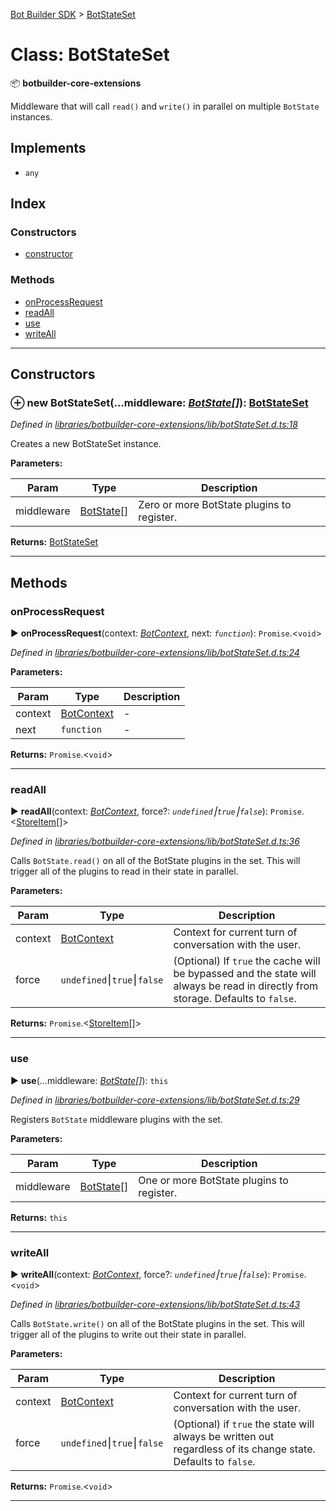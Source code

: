 [Bot Builder SDK](../README.md) > [BotStateSet](../classes/botbuilder.botstateset.md)



# Class: BotStateSet


:package: **botbuilder-core-extensions**

Middleware that will call `read()` and `write()` in parallel on multiple `BotState` instances.

## Implements

* `any`

## Index

### Constructors

* [constructor](botbuilder.botstateset.md#constructor)


### Methods

* [onProcessRequest](botbuilder.botstateset.md#onprocessrequest)
* [readAll](botbuilder.botstateset.md#readall)
* [use](botbuilder.botstateset.md#use)
* [writeAll](botbuilder.botstateset.md#writeall)



---
## Constructors
<a id="constructor"></a>


### ⊕ **new BotStateSet**(...middleware: *[BotState](botbuilder.botstate.md)[]*): [BotStateSet](botbuilder.botstateset.md)


*Defined in [libraries/botbuilder-core-extensions/lib/botStateSet.d.ts:18](https://github.com/Microsoft/botbuilder-js/blob/57c9ba8/libraries/botbuilder-core-extensions/lib/botStateSet.d.ts#L18)*



Creates a new BotStateSet instance.


**Parameters:**

| Param | Type | Description |
| ------ | ------ | ------ |
| middleware | [BotState](botbuilder.botstate.md)[]   |  Zero or more BotState plugins to register. |





**Returns:** [BotStateSet](botbuilder.botstateset.md)

---


## Methods
<a id="onprocessrequest"></a>

###  onProcessRequest

► **onProcessRequest**(context: *[BotContext](botbuilder.botcontext.md)*, next: *`function`*): `Promise`.<`void`>



*Defined in [libraries/botbuilder-core-extensions/lib/botStateSet.d.ts:24](https://github.com/Microsoft/botbuilder-js/blob/57c9ba8/libraries/botbuilder-core-extensions/lib/botStateSet.d.ts#L24)*



**Parameters:**

| Param | Type | Description |
| ------ | ------ | ------ |
| context | [BotContext](botbuilder.botcontext.md)   |  - |
| next | `function`   |  - |





**Returns:** `Promise`.<`void`>





___

<a id="readall"></a>

###  readAll

► **readAll**(context: *[BotContext](botbuilder.botcontext.md)*, force?: *`undefined`⎮`true`⎮`false`*): `Promise`.<[StoreItem](../interfaces/botbuilder.storeitem.md)[]>



*Defined in [libraries/botbuilder-core-extensions/lib/botStateSet.d.ts:36](https://github.com/Microsoft/botbuilder-js/blob/57c9ba8/libraries/botbuilder-core-extensions/lib/botStateSet.d.ts#L36)*



Calls `BotState.read()` on all of the BotState plugins in the set. This will trigger all of the plugins to read in their state in parallel.


**Parameters:**

| Param | Type | Description |
| ------ | ------ | ------ |
| context | [BotContext](botbuilder.botcontext.md)   |  Context for current turn of conversation with the user. |
| force | `undefined`⎮`true`⎮`false`   |  (Optional) If `true` the cache will be bypassed and the state will always be read in directly from storage. Defaults to `false`. |





**Returns:** `Promise`.<[StoreItem](../interfaces/botbuilder.storeitem.md)[]>





___

<a id="use"></a>

###  use

► **use**(...middleware: *[BotState](botbuilder.botstate.md)[]*): `this`



*Defined in [libraries/botbuilder-core-extensions/lib/botStateSet.d.ts:29](https://github.com/Microsoft/botbuilder-js/blob/57c9ba8/libraries/botbuilder-core-extensions/lib/botStateSet.d.ts#L29)*



Registers `BotState` middleware plugins with the set.


**Parameters:**

| Param | Type | Description |
| ------ | ------ | ------ |
| middleware | [BotState](botbuilder.botstate.md)[]   |  One or more BotState plugins to register. |





**Returns:** `this`





___

<a id="writeall"></a>

###  writeAll

► **writeAll**(context: *[BotContext](botbuilder.botcontext.md)*, force?: *`undefined`⎮`true`⎮`false`*): `Promise`.<`void`>



*Defined in [libraries/botbuilder-core-extensions/lib/botStateSet.d.ts:43](https://github.com/Microsoft/botbuilder-js/blob/57c9ba8/libraries/botbuilder-core-extensions/lib/botStateSet.d.ts#L43)*



Calls `BotState.write()` on all of the BotState plugins in the set. This will trigger all of the plugins to write out their state in parallel.


**Parameters:**

| Param | Type | Description |
| ------ | ------ | ------ |
| context | [BotContext](botbuilder.botcontext.md)   |  Context for current turn of conversation with the user. |
| force | `undefined`⎮`true`⎮`false`   |  (Optional) if `true` the state will always be written out regardless of its change state. Defaults to `false`. |





**Returns:** `Promise`.<`void`>





___


